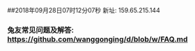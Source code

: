 ##2018年09月28日07时12分07秒 新址: 159.65.215.144
### 兔友常见问题及解答: https://github.com/wanggonging/d/blob/w/FAQ.md

